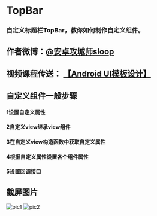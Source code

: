 # TopBar
### 自定义标题栏TopBar，教你如何制作自定义组件。

## 作者微博：[@安卓攻城师sloop](http://weibo.com/5459430586) 

## 视频课程传送： [【Android UI模板设计】](http://www.imooc.com/learn/247) 

## 自定义组件一般步骤
#### 1设置自定义属性
#### 2自定义view继承view组件
#### 3在自定义view构造函数中获取自定义属性
#### 4根据自定义属性设置各个组件属性
#### 5设置回调接口

## 截屏图片

![pic1](https://github.com/GcsSloop/TopBar/blob/master/Art/pic_01.png) ![pic2](https://github.com/GcsSloop/TopBar/blob/master/Art/pic_02.png)
